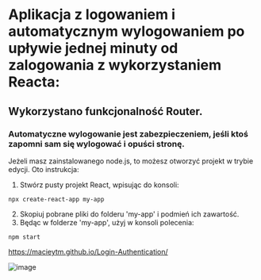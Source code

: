 # Aplikacja z logowaniem i automatycznym wylogowaniem po upływie jednej minuty od zalogowania z wykorzystaniem Reacta:

## Wykorzystano funkcjonalność Router.

### Automatyczne wylogowanie jest zabezpieczeniem, jeśli ktoś zapomni sam się wylogować i opuści stronę.

Jeżeli masz zainstalowanego node.js, to możesz otworzyć projekt w trybie edycji. Oto instrukcja:

1. Stwórz pusty projekt React, wpisując do konsoli:
```
npx create-react-app my-app
```
2. Skopiuj pobrane pliki do folderu 'my-app' i podmień ich zawartość.
3. Będąc w folderze 'my-app', użyj w konsoli polecenia:
```
npm start
```
https://macieytm.github.io/Login-Authentication/

![image](https://user-images.githubusercontent.com/95743795/163053878-06bfbfa9-342f-4723-ae27-9c18cb6283ca.png)
